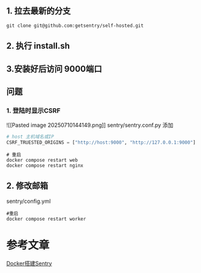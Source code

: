 ## 1. 拉去最新的分支
```shell
git clone git@github.com:getsentry/self-hosted.git
```
## 2. 执行 install.sh

## 3.安装好后访问 9000端口


## 问题
### 1. 登陆时显示CSRF
![[Pasted image 20250710144149.png]]
sentry/sentry.conf.py 添加
```py
# host 主机域名或IP
CSRF_TRUESTED_ORIGINS = ["http://host:9000", "http://127.0.0.1:9000"]
```

```shell
# 重启
docker compose restart web
docker compose restart nginx
```
## 2. 修改邮箱
sentry/config.yml

```shell
#重启
docker compose restart worker
```



# 参考文章
[Docker搭建Sentry](https://blog.csdn.net/qq_35323561/article/details/126783063?utm_medium=distribute.pc_relevant.none-task-blog-2~default~baidujs_baidulandingword~default-0-126783063-blog-146375220.235^v43^pc_blog_bottom_relevance_base3&spm=1001.2101.3001.4242.1&utm_relevant_index=2)